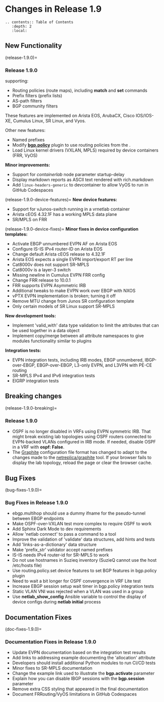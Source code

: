# Changes in Release 1.9

```eval_rst
.. contents:: Table of Contents
   :depth: 2
   :local:
```

## New Functionality

(release-1.9.0)=
### Release 1.9.0

[](generic-routing) supporting:

* Routing policies (route maps), including **match** and **set** commands
* Prefix filters (prefix lists)
* AS-path filters
* BGP community filters

These features are implemented on Arista EOS, ArubaCX, Cisco IOS/IOS-XE, Cumulus Linux, SR Linux, and Vyos.

Other new features:

* Named prefixes
* Modify **[bgp.policy](plugin-bgp-policy)** plugin to use routing policies from the [](generic-routing).
* Load Linux kernel drivers (VXLAN, MPLS) required by device containers (FRR, VyOS)

**Minor improvements:**

* Support for *containerlab* node parameter startup-delay
* Display markdown reports as ASCII text rendered with rich.markdown
* Add `linux-headers-generic` to devcontainer to allow VyOS to run in GitHub Codespaces

(release-1.9.0-device-features)=
**New device features:**

* Support for vJunos-switch running in a vrnetlab container
* Arista cEOS 4.32.1F has a working MPLS data plane
* SR/MPLS on FRR

(release-1.9.0-device-fixes)=
**Minor fixes in device configuration templates:**

* Activate EBGP unnumbered EVPN AF on Arista EOS
* Configure IS-IS IPv4 router-ID on Arista EOS
* Change default Arista cEOS release to 4.32.1F
* Arista EOS expects a single EVPN import/export RT per line
* Cat8000v does not support SR-MPLS
* Cat8000v is a layer-3 switch
* Missing newline in Cumulus EVPN FRR config
* Change FRR release to 10.0.1
* FRR supports EVPN Asymmetric IRB
* Additional tweaks to make EVPN work over EBGP with NXOS
* vPTX EVPN implementation is broken; turning it off
* Remove MTU change from Junos SR configuration template
* Only certain models of SR Linux support SR-MPLS

**New development tools:**

* Implement 'valid_with' data type validation to limit the attributes that can be used together in a data object
* Implement copy/merge between all attribute namespaces to give modules functionality similar to plugins

**Integration tests:**

* EVPN integration tests, including IRB modes, EBGP unnumbered, IBGP-over-EBGP, EBGP-over-EBGP, L3-only EVPN, and L3VPN with PE-CE routing
* SR-MPLS IPv4 and IPv6 integration tests
* EIGRP integration tests

## Breaking changes

(release-1.9.0-breaking)=
### Release 1.9.0

* OSPF is no longer disabled in VRFs using EVPN symmetric IRB. That might break existing lab topologies using OSPF routers connected to EVPN-backed VLANs configured in IRB mode. If needed, disable OSPF in a VRF with **ospf: False**.
* The [Graphite](tools-graphite) configuration file format has changed to adapt to the changes made to the [netreplica/graphite](https://github.com/netreplica/graphite) tool. If your browser fails to display the lab topology, reload the page or clear the browser cache.

## Bug Fixes

(bug-fixes-1.9.0)=
### Bug Fixes in Release 1.9.0

* ebgp.multihop should use a dummy ifname for the pseudo-tunnel between EBGP endpoints
* Make OSPF-over-VXLAN test more complex to require OSPF to work
* Add Sphinx Dark Mode to dev requirements
* Allow 'netlab connect' to pass a command to a tool
* Improve the validation of 'validate' data structures, add hints and tests
* Add 'links-as-a-dictionary' data structure
* Make 'prefix_str' validator accept named prefixes
* IS-IS needs IPv4 router-id for SR-MPLS to work
* Do not use hostnames in Suzieq inventory (SuzieQ cannot use the host /etc/hosts file)
* Use routing.policy.set device features to set BGP features in bgp.policy plugin
* Need to wait a bit longer for OSPF convergence in VRF Lite test
* Increase EBGP session setup wait timer in bgp.policy integration tests
* Static VLAN VNI was rejected when a VLAN was used in a group
* Use **netlab_show_config** Ansible variable to control the display of device configs during **netlab initial** process

## Documentation Fixes

(doc-fixes-1.9.0)=
### Documentation Fixes in Release 1.9.0

* Update EVPN documentation based on the integration test results
* Add links to addressing example documenting the 'allocation' attribute
* Developers should install additional Python modules to run CI/CD tests
* Minor fixes to SR-MPLS documentation
* Change the example link used to illustrate the **bgp.activate** parameter
* Explain how you can disable IBGP sessions with the **bgp.session** parameter
* Remove extra CSS styling that appeared in the final documentation
* Document FRRouting/VyOS limitations in GitHub Codespaces
